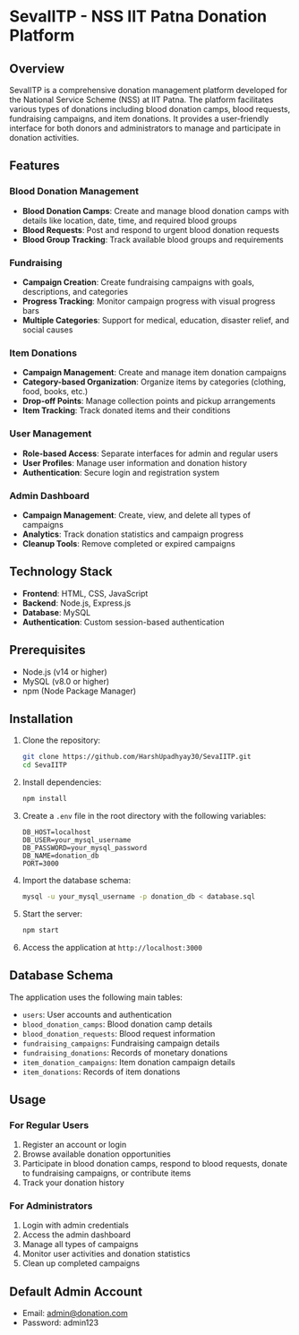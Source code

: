 # SevaIITP - NSS IIT Patna Donation Platform

## Overview

SevaIITP is a comprehensive donation management platform developed for the National Service Scheme (NSS) at IIT Patna. The platform facilitates various types of donations including blood donation camps, blood requests, fundraising campaigns, and item donations. It provides a user-friendly interface for both donors and administrators to manage and participate in donation activities.

## Features

### Blood Donation Management
- **Blood Donation Camps**: Create and manage blood donation camps with details like location, date, time, and required blood groups
- **Blood Requests**: Post and respond to urgent blood donation requests
- **Blood Group Tracking**: Track available blood groups and requirements

### Fundraising
- **Campaign Creation**: Create fundraising campaigns with goals, descriptions, and categories
- **Progress Tracking**: Monitor campaign progress with visual progress bars
- **Multiple Categories**: Support for medical, education, disaster relief, and social causes

### Item Donations
- **Campaign Management**: Create and manage item donation campaigns
- **Category-based Organization**: Organize items by categories (clothing, food, books, etc.)
- **Drop-off Points**: Manage collection points and pickup arrangements
- **Item Tracking**: Track donated items and their conditions

### User Management
- **Role-based Access**: Separate interfaces for admin and regular users
- **User Profiles**: Manage user information and donation history
- **Authentication**: Secure login and registration system

### Admin Dashboard
- **Campaign Management**: Create, view, and delete all types of campaigns
- **Analytics**: Track donation statistics and campaign progress
- **Cleanup Tools**: Remove completed or expired campaigns

## Technology Stack

- **Frontend**: HTML, CSS, JavaScript
- **Backend**: Node.js, Express.js
- **Database**: MySQL
- **Authentication**: Custom session-based authentication

## Prerequisites

- Node.js (v14 or higher)
- MySQL (v8.0 or higher)
- npm (Node Package Manager)

## Installation

1. Clone the repository:
   ```bash
   git clone https://github.com/HarshUpadhyay30/SevaIITP.git
   cd SevaIITP
   ```

2. Install dependencies:
   ```bash
   npm install
   ```

3. Create a `.env` file in the root directory with the following variables:
   ```
   DB_HOST=localhost
   DB_USER=your_mysql_username
   DB_PASSWORD=your_mysql_password
   DB_NAME=donation_db
   PORT=3000
   ```

4. Import the database schema:
   ```bash
   mysql -u your_mysql_username -p donation_db < database.sql
   ```

5. Start the server:
   ```bash
   npm start
   ```

6. Access the application at `http://localhost:3000`

## Database Schema

The application uses the following main tables:
- `users`: User accounts and authentication
- `blood_donation_camps`: Blood donation camp details
- `blood_donation_requests`: Blood request information
- `fundraising_campaigns`: Fundraising campaign details
- `fundraising_donations`: Records of monetary donations
- `item_donation_campaigns`: Item donation campaign details
- `item_donations`: Records of item donations

## Usage

### For Regular Users
1. Register an account or login
2. Browse available donation opportunities
3. Participate in blood donation camps, respond to blood requests, donate to fundraising campaigns, or contribute items
4. Track your donation history

### For Administrators
1. Login with admin credentials
2. Access the admin dashboard
3. Manage all types of campaigns
4. Monitor user activities and donation statistics
5. Clean up completed campaigns

## Default Admin Account
- Email: admin@donation.com
- Password: admin123
